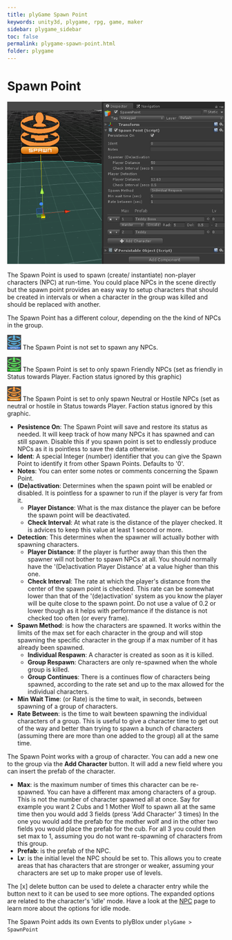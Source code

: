 ```yaml
---
title: plyGame Spawn Point
keywords: unity3d, plygame, rpg, game, maker
sidebar: plygame_sidebar
toc: false
permalink: plygame-spawn-point.html
folder: plygame
---
```


Spawn Point
===========

![](/img/plygame/spawn/00.png)

The Spawn Point is used to spawn (create/ instantiate) non-player characters (NPC) at run-time. You could place NPCs in the scene directly but the spawn point provides an easy way to setup characters that should be created in intervals or when a character in the group was killed and should be replaced with another.

The Spawn Point has a different colour, depending on the the kind of NPCs in the group.

![](/img/plygame/spawn/01.png) The Spawn Point is not set to spawn any NPCs.
 
![](/img/plygame/spawn/02.png) The Spawn Point is set to only spawn Friendly NPCs (set as friendly in Status towards Player. Faction status ignored by this graphic)
 
![](/img/plygame/spawn/03.png) The Spawn Point is set to only spawn Neutral or Hostile NPCs (set as neutral or hostile in Status towards Player. Faction status ignored by this graphic.
 

- **Pesistence On**: The Spawn Point will save and restore its status as needed. It will keep track of how many NPCs it has spawned and can still spawn. Disable this if you spawn point is set to endlessly produce NPCs as it is pointless to save the data otherwise.
- **Ident**: A special Integer (number) identifier that you can give the Spawn Point to identify it from other Spawn Points. Defaults to '0'.
- **Notes**: You can enter some notes or comments concerning the Spawn Point.
- **(De)activation**: Determines when the spawn point will be enabled or disabled. It is pointless for a spawner to run if the player is very far from it.
	+ **Player Distance**: What is the max distance the player can be before the spawn point will be deactivated.
	+ **Check Interval**: At what rate is the distance of the player checked. It is advices to keep this value at least 1 second or more.
- **Detection**: This determines when the spawner will actually bother with spawning characters.
	+ **Player Distance**: If the player is further away than this then the spawner will not bother to spawn NPCs at all. You should normally have the '(De)activation Player Distance' at a value higher than this one.
	+ **Check Interval**: The rate at which the player's distance from the center of the spawn point is checked. This rate can be somewhat lower than that of the '(de)activation' system as you know the player will be quite close to the spawn point. Do not use a value of 0.2 or lower though as it helps with performance if the distance is not checked too often (or every frame).
- **Spawn Method**: is how the characters are spawned. It works within the limits of the max set for each character in the group and will stop spawning the specific character in the group if a max number of it has already been spawned.
	+ **Individual Respawn**: A character is created as soon as it is killed.
	+ **Group Respawn**: Characters are only re-spawned when the whole group is killed.
	+ **Group Continues**: There is a continues flow of characters being spawned, according to the rate set and up to the max allowed for the individual characters.
- **Min Wait Time**: (or Rate) is the time to wait, in seconds, between spawning of a group of characters.
- **Rate Between**: is the time to wait bewteen spawning the individual characters of a group. This is useful to give a character time to get out of the way and better than trying to spawn a bunch of characters (assuming there are more than one added to the group) all at the same time.

The Spawn Point works with a group of character. You can add a new one to the group via the **Add Character** button. It will add a new field where you can insert the prefab of the character.

- **Max**: is the maximum number of times this character can be re-spawned. You can have a different max among characters of a group. This is not the number of character spawned all at once. Say for example you want 2 Cubs and 1 Mother Wolf to spawn all at the same time then you would add 3 fields (press 'Add Character' 3 times) In the one you would add the prefab for the mother wolf and in the other two fields you would place the prefab for the cub. For all 3 you could then set max to 1, assuming you do not want re-spawning of characters from this group.
- **Prefab**: is the prefab of the NPC.
- **Lv**: is the initial level the NPC should be set to. This allows you to create areas that has characters that are stronger or weaker, assuming your characters are set up to make proper use of levels.

The [x] delete button can be used to delete a character entry while the button next to it can be used to see more options. The expanded options are related to the character's 'idle' mode. Have a look at the [NPC](npc.html) page to learn more about the options for idle mode.

The Spawn Point adds its own Events to plyBlox under `plyGame > SpawnPoint`




